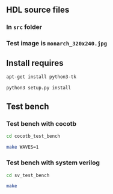 ## HDL source files

### In `src` folder

### Test image is `monarch_320x240.jpg`


## Install requires 

```bash
apt-get install python3-tk
```

```bash
python3 setup.py install 
```

## Test bench 

### Test bench with cocotb 

```bash
cd cocotb_test_bench
```
```bash
make WAVES=1
```

### Test bench with system verilog 
```bash
cd sv_test_bench
```
```bash
make 
```